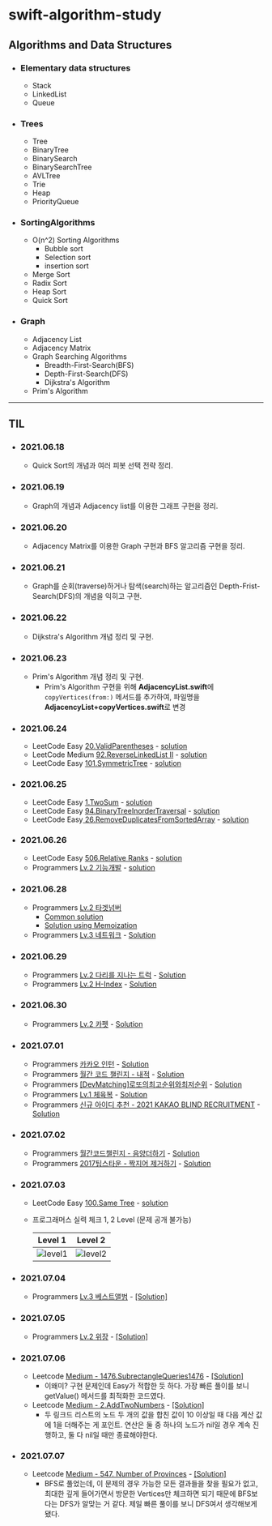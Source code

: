 # **swift-algorithm-study**

## **Algorithms and Data Structures**

- ### Elementary data structures
  - Stack
  - LinkedList
  - Queue
- ### Trees
  - Tree
  - BinaryTree
  - BinarySearch
  - BinarySearchTree
  - AVLTree
  - Trie
  - Heap
  - PriorityQueue
- ### SortingAlgorithms
  - O(n^2) Sorting Algorithms
    - Bubble sort
    - Selection sort
    - insertion sort
  - Merge Sort
  - Radix Sort
  - Heap Sort
  - Quick Sort
- ### Graph
  - Adjacency List
  - Adjacency Matrix
  - Graph Searching Algorithms
    - Breadth-First-Search(BFS)
    - Depth-First-Search(DFS)
    - Dijkstra's Algorithm
  - Prim's Algorithm

---
## **TIL**

- ### 2021.06.18
  - Quick Sort의 개념과 여러 피봇 선택 전략 정리.
  
- ### 2021.06.19
  - Graph의 개념과 Adjacency list를 이용한 그래프 구현을 정리.

- ### 2021.06.20
  - Adjacency Matrix를 이용한 Graph 구현과 BFS 알고리즘 구현을 정리.
  
- ### 2021.06.21
  - Graph를 순회(traverse)하거나 탐색(search)하는 알고리즘인 Depth-Frist-Search(DFS)의 개념을 익히고 구현.

- ### 2021.06.22
  - Dijkstra's Algorithm 개념 정리 및 구현.

- ### 2021.06.23
  - Prim's Algorithm 개념 정리 및 구현.
    - Prim's Algorithm 구현을 위해 **AdjacencyList.swift**에 `copyVertices(from:)` 메서드를 추가하여, 파일명을 **AdjacencyList+copyVertices.swift**로 변경
  
- ### 2021.06.24
  - LeetCode Easy   [20.ValidParentheses](https://leetcode.com/problems/valid-parentheses/) - [solution](./LeetCode/Easy/ValidParenthesesEasy20.swift)
  - LeetCode Medium [92.ReverseLinkedList II](https://leetcode.com/problems/reverse-linked-list-ii/) - [solution](./LeetCode/Medium/ReverseLinkedListIIMedium92.swift)
  - LeetCode Easy   [101.SymmetricTree](https://leetcode.com/problems/symmetric-tree/) - [solution](./LeetCode/Easy/SymmetricTreeEasy101Shorter.swift)

- ### 2021.06.25
  - LeetCode Easy [1.TwoSum](https://leetcode.com/problems/two-sum/) - [solution](./LeetCode/Easy/TwoSumEasy1.swift)
  - LeetCode Easy [94.BinaryTreeInorderTraversal](https://leetcode.com/problems/binary-tree-inorder-traversal/) - [solution](./LeetCode/Easy/BinaryTreeInorderTraversalEasy94.swift)
  - LeetCode Easy[ 26.RemoveDuplicatesFromSortedArray](https://leetcode.com/problems/remove-duplicates-from-sorted-array/) - [solution](./LeetCode/Easy/RemoveDuplicatesFromSortedArrayEasy26.swift)

- ### 2021.06.26
  - LeetCode Easy [506.Relative Ranks](https://leetcode.com/problems/relative-ranks/) - [solution](./LeetCode/Easy/RelativeRanksEasy506.swift)
  - Programmers [Lv.2 기능개발](https://programmers.co.kr/learn/courses/30/lessons/42586?language=swift) - [solution](./Programmers/Level2/기능개발Lv2.swift)

- ### 2021.06.28
  - Programmers [Lv.2 타겟넘버](https://programmers.co.kr/learn/courses/30/lessons/42586?language=swift) 
    - [Common solution](./Programmers/Level2/타겟넘버Lv2.swift)
    - [Solution using Memoization](./Programmers/Level2/타겟넘버Lv2Memoization.swift)
  - Programmers [Lv.3 네트워크](https://programmers.co.kr/learn/courses/30/lessons/43162) - [Solution](./Programmers/Level3/네트워크Lv3.swift)

- ### 2021.06.29
  - Programmers [Lv.2 다리를 지나는 트럭](https://programmers.co.kr/learn/courses/30/lessons/42583) - [Solution](./Programmers/Level2/다리를지나는트럭Lv2.swift)
  - Programmers [Lv.2 H-Index](https://programmers.co.kr/learn/courses/30/lessons/42747) - [Solution](./Programmers/Level2/H-IndexLv2.swift)
  
- ### 2021.06.30
    - Programmers [Lv.2 카펫](https://programmers.co.kr/learn/courses/30/lessons/42842) - [Solution](./Programmers/Level2/카펫Lv2.swift)

- ### 2021.07.01
    - Programmers [카카오 인턴](https://programmers.co.kr/learn/courses/30/lessons/67256) - [Solution](./Programmers/Special/KakaoIntern/TapKeypad.swift)
    - Programmers [월간 코드 챌린지 - 내적](https://programmers.co.kr/learn/courses/30/lessons/70128) - [Solution](./Programmers/Special/MontlyCodeChallenge/DotProduct.swift)
    - Programmers [[DevMatching]로또의최고순위와최저순위](https://programmers.co.kr/learn/courses/30/lessons/77484) - [Solution](./Programmers/Special/DevMatching/로또의최고순위와최저순위.swift)
    - Programmers [Lv.1 체육복](https://programmers.co.kr/learn/courses/30/lessons/42862) - [Solution](./Programmers/Level1/체육복Lv1.swift)
    - Programmers [신규 아이디 추천 - 2021 KAKAO BLIND RECRUITMENT](https://programmers.co.kr/learn/courses/30/lessons/72410) - [Solution](./Programmers/Special/KakaoBlind/NewIDRecommendation.swift)

- ### 2021.07.02
    - Programmers [월간코드챌린지 - 음양더하기](https://programmers.co.kr/learn/courses/30/lessons/76501) - [Solution](./Programmers/Special/MontlyCodeChallenge/SumYinAndYang.swift)
    - Programmers [2017팁스타운 - 짝지어 제거하기](https://programmers.co.kr/learn/courses/30/lessons/12973) - [Solution](./Programmers/Special/2017TipsTown/PairToRemove.swift)

- ### 2021.07.03
  - LeetCode Easy [100.Same Tree](https://leetcode.com/problems/same-tree) - [solution](./LeetCode/Easy/SameTreeEasy100.swift)
  
  - 프로그래머스 실력 체크 1, 2 Level (문제 공개 불가능)
  
    | Level 1                                                      | Level 2                                                      |
    | ------------------------------------------------------------ | ------------------------------------------------------------ |
    | ![level1](https://i.loli.net/2021/07/03/7OxCHltycKEMvGn.png) | ![level2](https://i.loli.net/2021/07/03/EBW1c6L9HzokmCg.png) |

- ### 2021.07.04
  - Programmers [Lv.3 베스트앨범](https://programmers.co.kr/learn/courses/30/lessons/42579#) - [[Solution]](./Programmers/Level3/BestAlbumLv3.swift)

- ### 2021.07.05
  - Programmers [Lv.2 위장](https://programmers.co.kr/learn/courses/30/lessons/42578) - [[Solution]](./Programmers/Level2/위장.swift)

- ### 2021.07.06
  - Leetcode [Medium - 1476.SubrectangleQueries1476](https://leetcode.com/problems/subrectangle-queries/) - [[Solution]](./LeetCode/Medium/SubrectangleQueries1476.swift)
    - 이왜미? 구현 문제인데 Easy가 적합한 듯 하다. 가장 빠른 풀이를 보니 getValue() 메서드를 최적화한 코드였다.
  - Leetcode [Medium - 2.AddTwoNumbers](https://leetcode.com/problems/add-two-numbers/) - [[Solution]](./LeetCode/Medium/AddTwoNumbersMedium2.swift)
    - 두 링크드 리스트의 노드 두 개의 값을 합친 값이 10 이상일 때 다음 계산 값에 1을 더해주는 게 포인트. 연산은 둘 중 하나의 노드가 nil일 경우 계속 진행하고, 둘 다 nil일 때만 종료해야한다.
    
- ### 2021.07.07
  - Leetcode [Medium - 547. Number of Provinces](https://leetcode.com/problems/number-of-provinces/) - [[Solution]](./LeetCode/Medium/NumberOfProvincesMedium547.swift)
    - BFS로 풀었는데, 이 문제의 경우 가능한 모든 결과들을 찾을 필요가 없고, 최대한 깊게 들어가면서 방문한 Vertices만 체크하면 되기 때문에 BFS보다는 DFS가 알맞는 거 같다. 제일 빠른 풀이를 보니 DFS여서 생각해보게 됐다.

